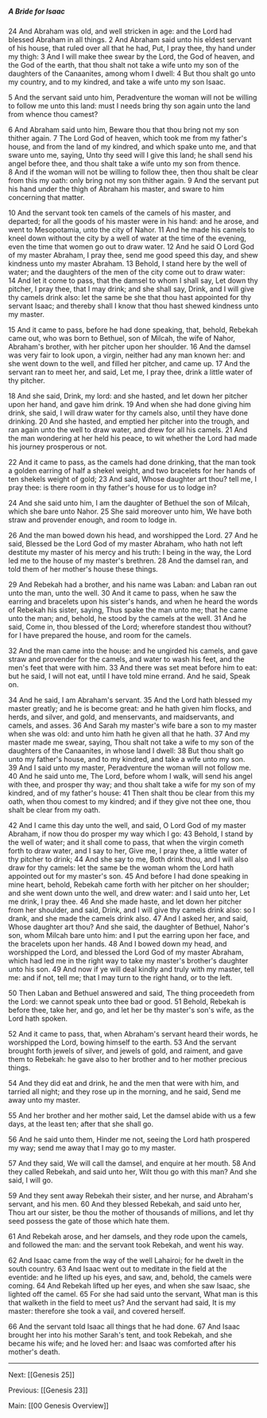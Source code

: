 ##### A Bride for Isaac

24 And Abraham was old, and well stricken in age: and the Lord had blessed Abraham in all things. 2 And Abraham said unto his eldest servant of his house, that ruled over all that he had, Put, I pray thee, thy hand under my thigh: 3 And I will make thee swear by the Lord, the God of heaven, and the God of the earth, that thou shalt not take a wife unto my son of the daughters of the Canaanites, among whom I dwell: 4 But thou shalt go unto my country, and to my kindred, and take a wife unto my son Isaac.

5 And the servant said unto him, Peradventure the woman will not be willing to follow me unto this land: must I needs bring thy son again unto the land from whence thou camest?

6 And Abraham said unto him, Beware thou that thou bring not my son thither again. 7 The Lord God of heaven, which took me from my father's house, and from the land of my kindred, and which spake unto me, and that sware unto me, saying, Unto thy seed will I give this land; he shall send his angel before thee, and thou shalt take a wife unto my son from thence. 8 And if the woman will not be willing to follow thee, then thou shalt be clear from this my oath: only bring not my son thither again. 9 And the servant put his hand under the thigh of Abraham his master, and sware to him concerning that matter.

10 And the servant took ten camels of the camels of his master, and departed; for all the goods of his master were in his hand: and he arose, and went to Mesopotamia, unto the city of Nahor. 11 And he made his camels to kneel down without the city by a well of water at the time of the evening, even the time that women go out to draw water. 12 And he said O Lord God of my master Abraham, I pray thee, send me good speed this day, and shew kindness unto my master Abraham. 13 Behold, I stand here by the well of water; and the daughters of the men of the city come out to draw water: 14 And let it come to pass, that the damsel to whom I shall say, Let down thy pitcher, I pray thee, that I may drink; and she shall say, Drink, and I will give thy camels drink also: let the same be she that thou hast appointed for thy servant Isaac; and thereby shall I know that thou hast shewed kindness unto my master.

15 And it came to pass, before he had done speaking, that, behold, Rebekah came out, who was born to Bethuel, son of Milcah, the wife of Nahor, Abraham's brother, with her pitcher upon her shoulder. 16 And the damsel was very fair to look upon, a virgin, neither had any man known her: and she went down to the well, and filled her pitcher, and came up. 17 And the servant ran to meet her, and said, Let me, I pray thee, drink a little water of thy pitcher.

18 And she said, Drink, my lord: and she hasted, and let down her pitcher upon her hand, and gave him drink. 19 And when she had done giving him drink, she said, I will draw water for thy camels also, until they have done drinking. 20 And she hasted, and emptied her pitcher into the trough, and ran again unto the well to draw water, and drew for all his camels. 21 And the man wondering at her held his peace, to wit whether the Lord had made his journey prosperous or not.

22 And it came to pass, as the camels had done drinking, that the man took a golden earring of half a shekel weight, and two bracelets for her hands of ten shekels weight of gold; 23 And said, Whose daughter art thou? tell me, I pray thee: is there room in thy father's house for us to lodge in?

24 And she said unto him, I am the daughter of Bethuel the son of Milcah, which she bare unto Nahor. 25 She said moreover unto him, We have both straw and provender enough, and room to lodge in.

26 And the man bowed down his head, and worshipped the Lord. 27 And he said, Blessed be the Lord God of my master Abraham, who hath not left destitute my master of his mercy and his truth: I being in the way, the Lord led me to the house of my master's brethren. 28 And the damsel ran, and told them of her mother's house these things.

29 And Rebekah had a brother, and his name was Laban: and Laban ran out unto the man, unto the well. 30 And it came to pass, when he saw the earring and bracelets upon his sister's hands, and when he heard the words of Rebekah his sister, saying, Thus spake the man unto me; that he came unto the man; and, behold, he stood by the camels at the well. 31 And he said, Come in, thou blessed of the Lord; wherefore standest thou without? for I have prepared the house, and room for the camels.

32 And the man came into the house: and he ungirded his camels, and gave straw and provender for the camels, and water to wash his feet, and the men's feet that were with him. 33 And there was set meat before him to eat: but he said, I will not eat, until I have told mine errand. And he said, Speak on.

34 And he said, I am Abraham's servant. 35 And the Lord hath blessed my master greatly; and he is become great: and he hath given him flocks, and herds, and silver, and gold, and menservants, and maidservants, and camels, and asses. 36 And Sarah my master's wife bare a son to my master when she was old: and unto him hath he given all that he hath. 37 And my master made me swear, saying, Thou shalt not take a wife to my son of the daughters of the Canaanites, in whose land I dwell: 38 But thou shalt go unto my father's house, and to my kindred, and take a wife unto my son. 39 And I said unto my master, Peradventure the woman will not follow me. 40 And he said unto me, The Lord, before whom I walk, will send his angel with thee, and prosper thy way; and thou shalt take a wife for my son of my kindred, and of my father's house: 41 Then shalt thou be clear from this my oath, when thou comest to my kindred; and if they give not thee one, thou shalt be clear from my oath.

42 And I came this day unto the well, and said, O Lord God of my master Abraham, if now thou do prosper my way which I go: 43 Behold, I stand by the well of water; and it shall come to pass, that when the virgin cometh forth to draw water, and I say to her, Give me, I pray thee, a little water of thy pitcher to drink; 44 And she say to me, Both drink thou, and I will also draw for thy camels: let the same be the woman whom the Lord hath appointed out for my master's son. 45 And before I had done speaking in mine heart, behold, Rebekah came forth with her pitcher on her shoulder; and she went down unto the well, and drew water: and I said unto her, Let me drink, I pray thee. 46 And she made haste, and let down her pitcher from her shoulder, and said, Drink, and I will give thy camels drink also: so I drank, and she made the camels drink also. 47 And I asked her, and said, Whose daughter art thou? And she said, the daughter of Bethuel, Nahor's son, whom Milcah bare unto him: and I put the earring upon her face, and the bracelets upon her hands. 48 And I bowed down my head, and worshipped the Lord, and blessed the Lord God of my master Abraham, which had led me in the right way to take my master's brother's daughter unto his son. 49 And now if ye will deal kindly and truly with my master, tell me: and if not, tell me; that I may turn to the right hand, or to the left.

50 Then Laban and Bethuel answered and said, The thing proceedeth from the Lord: we cannot speak unto thee bad or good. 51 Behold, Rebekah is before thee, take her, and go, and let her be thy master's son's wife, as the Lord hath spoken.

52 And it came to pass, that, when Abraham's servant heard their words, he worshipped the Lord, bowing himself to the earth. 53 And the servant brought forth jewels of silver, and jewels of gold, and raiment, and gave them to Rebekah: he gave also to her brother and to her mother precious things.

54 And they did eat and drink, he and the men that were with him, and tarried all night; and they rose up in the morning, and he said, Send me away unto my master.

55 And her brother and her mother said, Let the damsel abide with us a few days, at the least ten; after that she shall go.

56 And he said unto them, Hinder me not, seeing the Lord hath prospered my way; send me away that I may go to my master.

57 And they said, We will call the damsel, and enquire at her mouth. 58 And they called Rebekah, and said unto her, Wilt thou go with this man? And she said, I will go.

59 And they sent away Rebekah their sister, and her nurse, and Abraham's servant, and his men. 60 And they blessed Rebekah, and said unto her, Thou art our sister, be thou the mother of thousands of millions, and let thy seed possess the gate of those which hate them.

61 And Rebekah arose, and her damsels, and they rode upon the camels, and followed the man: and the servant took Rebekah, and went his way.

62 And Isaac came from the way of the well Lahairoi; for he dwelt in the south country. 63 And Isaac went out to meditate in the field at the eventide: and he lifted up his eyes, and saw, and, behold, the camels were coming. 64 And Rebekah lifted up her eyes, and when she saw Isaac, she lighted off the camel. 65 For she had said unto the servant, What man is this that walketh in the field to meet us? And the servant had said, It is my master: therefore she took a vail, and covered herself.

66 And the servant told Isaac all things that he had done. 67 And Isaac brought her into his mother Sarah's tent, and took Rebekah, and she became his wife; and he loved her: and Isaac was comforted after his mother's death.

---
Next: [[Genesis 25]]

Previous: [[Genesis 23]]

Main: [[00 Genesis Overview]]